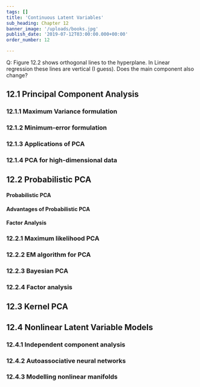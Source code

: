 ```yaml
---
tags: []
title: 'Continuous Latent Variables'
sub_heading: Chapter 12
banner_image: '/uploads/books.jpg'
publish_date: '2019-07-12T03:00:00.000+00:00'
order_number: 12

---
```


Q: Figure 12.2 shows orthogonal lines to the hyperplane. In Linear regression
these lines are vertical (I guess). Does the main component also change?



## 12.1 Principal Component Analysis
### 12.1.1 Maximum Variance formulation
### 12.1.2 Minimum-error formulation
### 12.1.3 Applications of PCA
### 12.1.4 PCA for high-dimensional data

## 12.2 Probabilistic PCA
#### Probabilistic PCA
#### Advantages of Probabilistic PCA
#### Factor Analysis

### 12.2.1 Maximum likelihood PCA
### 12.2.2 EM algorithm for PCA
### 12.2.3 Bayesian PCA
### 12.2.4 Factor analysis

## 12.3 Kernel PCA
## 12.4 Nonlinear Latent Variable Models
### 12.4.1 Independent component analysis
### 12.4.2 Autoassociative neural networks
### 12.4.3 Modelling nonlinear manifolds
